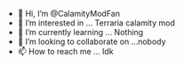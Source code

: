 - 👋 Hi, I’m @CalamityModFan
- 👀 I’m interested in ... Terraria calamity mod
- 🌱 I’m currently learning ... Nothing
- 💞️ I’m looking to collaborate on ...nobody
- 📫 How to reach me ... Idk


<!---
CalamityModFan/CalamityModFan is a ✨ special ✨ repository because its `README.md` (this file) appears on your GitHub profile.
You can click the Preview link to take a look at your changes.
--->
